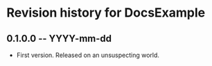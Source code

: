 # Revision history for DocsExample

## 0.1.0.0 -- YYYY-mm-dd

* First version. Released on an unsuspecting world.
